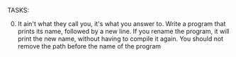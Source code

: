 TASKS:

0. It ain't what they call you, it's what you answer to. Write a program that prints its name, followed by a new line.
If you rename the program, it will print the new name, without having to compile it again. You should not remove the path before the name of the program
